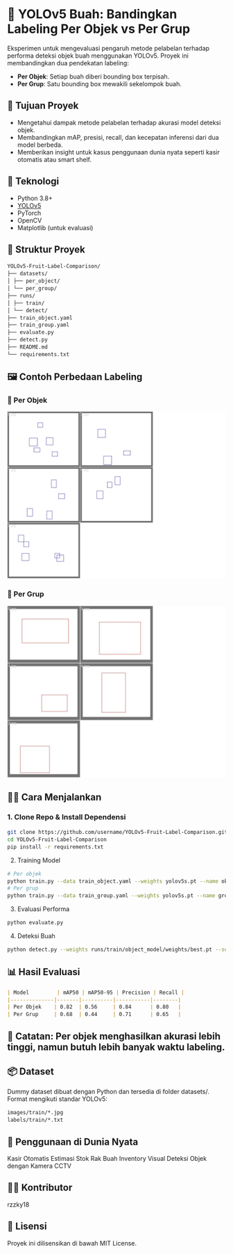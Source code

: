 # 🍎 YOLOv5 Buah: Bandingkan Labeling Per Objek vs Per Grup

Eksperimen untuk mengevaluasi pengaruh metode pelabelan terhadap performa deteksi objek buah menggunakan YOLOv5. Proyek ini membandingkan dua pendekatan labeling:
- **Per Objek**: Setiap buah diberi bounding box terpisah.
- **Per Grup**: Satu bounding box mewakili sekelompok buah.

## 🧠 Tujuan Proyek
- Mengetahui dampak metode pelabelan terhadap akurasi model deteksi objek.
- Membandingkan mAP, presisi, recall, dan kecepatan inferensi dari dua model berbeda.
- Memberikan insight untuk kasus penggunaan dunia nyata seperti kasir otomatis atau smart shelf.

## 🧰 Teknologi
- Python 3.8+
- [YOLOv5](https://github.com/ultralytics/yolov5)
- PyTorch
- OpenCV
- Matplotlib (untuk evaluasi)

## 📁 Struktur Proyek
```markdown
YOLOv5-Fruit-Label-Comparison/
├── datasets/
│ ├── per_object/
│ └── per_group/
├── runs/
│ ├── train/
│ └── detect/
├── train_object.yaml
├── train_group.yaml
├── evaluate.py
├── detect.py
├── README.md
└── requirements.txt
```
## 🖼️ Contoh Perbedaan Labeling

### 🔹 Per Objek
![Per Objek](images/sample_object.jpg)

### 🔸 Per Grup
![Per Grup](images/sample_group.jpg)

## 🏃‍♂️ Cara Menjalankan

### 1. Clone Repo & Install Dependensi
```bash
git clone https://github.com/username/YOLOv5-Fruit-Label-Comparison.git
cd YOLOv5-Fruit-Label-Comparison
pip install -r requirements.txt
```
2. Training Model
```bash
# Per objek
python train.py --data train_object.yaml --weights yolov5s.pt --name object_model
# Per grup
python train.py --data train_group.yaml --weights yolov5s.pt --name group_model
```
3. Evaluasi Performa
```bash
python evaluate.py
```
4. Deteksi Buah
```bash
python detect.py --weights runs/train/object_model/weights/best.pt --source data/test.jpg
```
## 📊 Hasil Evaluasi
```markdown
| Model         | mAP50 | mAP50-95 | Precision | Recall |
|--------------|-------|----------|-----------|--------|
| Per Objek    | 0.82  | 0.56     | 0.84      | 0.80   |
| Per Grup     | 0.68  | 0.44     | 0.71      | 0.65   |
```

## 📌 Catatan: Per objek menghasilkan akurasi lebih tinggi, namun butuh lebih banyak waktu labeling.

## 📦 Dataset
Dummy dataset dibuat dengan Python dan tersedia di folder datasets/. Format mengikuti standar YOLOv5:

```bash
images/train/*.jpg
labels/train/*.txt
```
## 🤖 Penggunaan di Dunia Nyata
Kasir Otomatis
Estimasi Stok Rak Buah
Inventory Visual
Deteksi Objek dengan Kamera CCTV

## 🧑‍💻 Kontributor
rzzky18

## 📜 Lisensi
Proyek ini dilisensikan di bawah MIT License.
